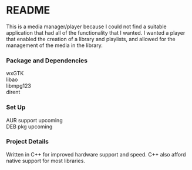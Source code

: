 # README   
This is a media manager/player because I could not find a suitable application that had all of the functionality that I wanted. I wanted a player that enabled the creation of a library and playlists, and allowed for the management of the media in the library. 

### Package and Dependencies   
wxGTK   
libao   
libmpg123   
dirent   

### Set Up   
AUR support upcoming   
DEB pkg upcoming   

### Project Details     
Written in C++ for improved hardware support and speed. C++ also afford native support for most libraries.
